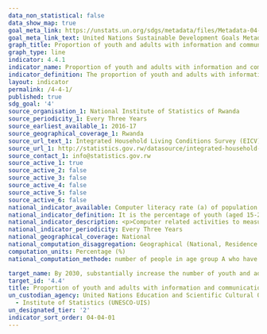 ```yaml
---
data_non_statistical: false
data_show_map: true
goal_meta_link: https://unstats.un.org/sdgs/metadata/files/Metadata-04-04-01.pdf
goal_meta_link_text: United Nations Sustainable Development Goals Metadata (PDF 214 KB)
graph_title: Proportion of youth and adults with information and communications technology (ICT) skills, by type of skill
graph_type: line
indicator: 4.4.1
indicator_name: Proportion of youth and adults with information and communications technology (ICT) skills, by type of skill
indicator_definition: The proportion of youth and adults with information and communications technology (ICT) skills, by type of skill as defined as the percentage of youth (aged 15-24 years) and adults (aged 15 years and above) that have undertaken certain computer-related activities in a given time period 
layout: indicator
permalink: /4-4-1/
published: true
sdg_goal: '4'
source_organisation_1: National Institute of Statistics of Rwanda
source_periodicity_1: Every Three Years
source_earliest_available_1: 2016-17
source_geographical_coverage_1: Rwanda
source_url_text_1: Integrated Household Living Conditions Survey (EICV)
source_url_1: http://statistics.gov.rw/datasource/integrated-household-living-conditions-survey-5-eicv-5
source_contact_1: info@statistics.gov.rw
source_active_1: true
source_active_2: false
source_active_3: false
source_active_4: false
source_active_5: false
source_active_6: false
national_indicator_available: Computer literacy rate (a) of population aged 15-24 years & (b) population aged 15 + years
national_indicator_definition: It is the percentage of youth (aged 15-24 years) and adults (aged 15 years and above) that have undertaken certain computer-related activities in a given time period (e.g. last three months). 
national_indicator_description: <p>Computer related activities to measure ICT skills include</p><p>- Copying or moving a file or folder</p><p>- Using copy and paste tools to duplicate or move information within a document</p><p>- Sending e-mails with attached files (e.g. document, picture, and video)</p><p>- Using basic arithmetic formulae in a spreadsheet</p><p>- Connecting and installing new devices (e.g. modem, camera, printer)</p><p>- Finding, downloading, installing and configuring software</p><p>- Creating electronic presentations with presentation software (including text, images, sound, video or charts)</p><p>- Transferring files between a computer and other devices</p><p>- Writing a computer program using a specialised programming language A computer refers to a desktop computer, a laptop (portable) computer or a tablet (or similar handheld computer). It does not include equipment with some embedded computing abilities, such as smart TV sets or cell phones.
national_indicator_periodicity: Every Three Years
national_geographical_coverage: National
national_computation_disaggregation: Geographical (National, Residence Urban/Rural, Province),Sex and Quintile
computation_units: Percentage (%)
national_computation_methode: number of people in age group A who have ICT skill in year T divide by population in age group A in year T

target_name: By 2030, substantially increase the number of youth and adults who have relevant skills, including technical and vocational skills, for employment, decent jobs and entrepreneurship
target_id: '4.4'
title: Proportion of youth and adults with information and communications technology (ICT) skills, by type of skill
un_custodian_agency: United Nations Education and Scientific Cultural Organisation
  - Institute of Statistics (UNESCO-UIS)
un_designated_tier: '2'
indicator_sort_order: 04-04-01
---
```



